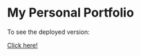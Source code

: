 # My Personal Portfolio

To see the deployed version:

[Click here!](https://maarlesh.github.io/portfolio2/#/)
